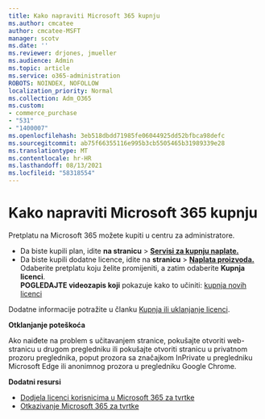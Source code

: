 ```yaml
---
title: Kako napraviti Microsoft 365 kupnju
ms.author: cmcatee
author: cmcatee-MSFT
manager: scotv
ms.date: ''
ms.reviewer: drjones, jmueller
ms.audience: Admin
ms.topic: article
ms.service: o365-administration
ROBOTS: NOINDEX, NOFOLLOW
localization_priority: Normal
ms.collection: Adm_O365
ms.custom:
- commerce_purchase
- "531"
- "1400007"
ms.openlocfilehash: 3eb518dbdd71985fe06044925dd52bfbca98defc
ms.sourcegitcommit: ab75f66355116e995b3cb5505465b31989339e28
ms.translationtype: MT
ms.contentlocale: hr-HR
ms.lasthandoff: 08/13/2021
ms.locfileid: "58318554"
---
```

# <a name="how-to-make-a-microsoft-365-purchase"></a>Kako napraviti Microsoft 365 kupnju

Pretplatu na Microsoft 365 možete kupiti u centru za administratore.
  
- Da biste kupili plan, idite **na stranicu** \> **[Servisi za kupnju naplate.](https://go.microsoft.com/fwlink/p/?linkid=868433)**
- Da biste kupili dodatne licence, idite na **stranicu** \> **[Naplata proizvoda.](https://go.microsoft.com/fwlink/p/?linkid=842054)** Odaberite pretplatu koju želite promijeniti, a zatim odaberite **Kupnja licenci**.\
**POGLEDAJTE videozapis koji** pokazuje kako to učiniti: [kupnja novih licenci](https://go.microsoft.com/fwlink/p/?linkid=2154857)
  
Dodatne informacije potražite u članku [Kupnja ili uklanjanje licenci](https://docs.microsoft.com/microsoft-365/commerce/licenses/buy-licenses).

**Otklanjanje poteškoća**

Ako naiđete na problem s učitavanjem stranice, pokušajte otvoriti web-stranicu u drugom pregledniku ili pokušajte otvoriti stranicu u privatnom prozoru preglednika, poput prozora sa značajkom InPrivate u pregledniku Microsoft Edge ili anonimnog prozora u pregledniku Google Chrome.

**Dodatni resursi**
  
- [Dodjela licenci korisnicima u Microsoft 365 za tvrtke](https://docs.microsoft.com/microsoft-365/admin/add-users/add-users)
- [Otkazivanje Microsoft 365 za tvrtke](https://docs.microsoft.com/microsoft-365/commerce/subscriptions/cancel-your-subscription)